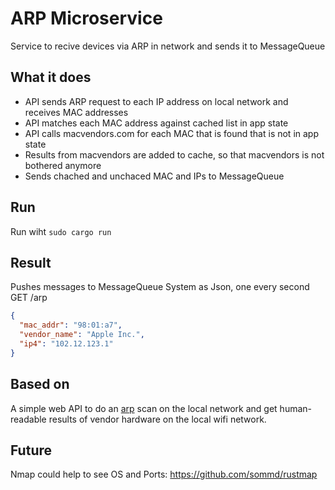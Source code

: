 # ARP Microservice
Service to recive devices via ARP in network and sends it to MessageQueue

## What it does
* API sends ARP request to each IP address on local network and receives MAC addresses
* API matches each MAC address against cached list in app state
* API calls macvendors.com for each MAC that is found that is not in app state
* Results from macvendors are added to cache, so that macvendors is not bothered anymore
* Sends chached and unchaced MAC and IPs to MessageQueue

## Run
Run wiht `sudo cargo run` 

## Result
Pushes messages to MessageQueue System as Json, one every second
GET /arp
```json
{
  "mac_addr": "98:01:a7",
  "vendor_name": "Apple Inc.",
  "ip4": "102.12.123.1"
}
```

## Based on
A simple web API to do an [arp](https://en.wikipedia.org/wiki/Address_Resolution_Protocol) scan on the local network and get human-readable results of vendor hardware on the local wifi network.

## Future
Nmap could help to see OS and Ports: https://github.com/sommd/rustmap
